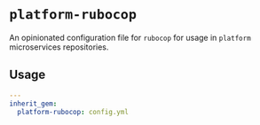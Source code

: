 # `platform-rubocop`

An opinionated configuration file for `rubocop` for usage in `platform`
microservices repositories.

## Usage

```yml
---
inherit_gem:
  platform-rubocop: config.yml
```
